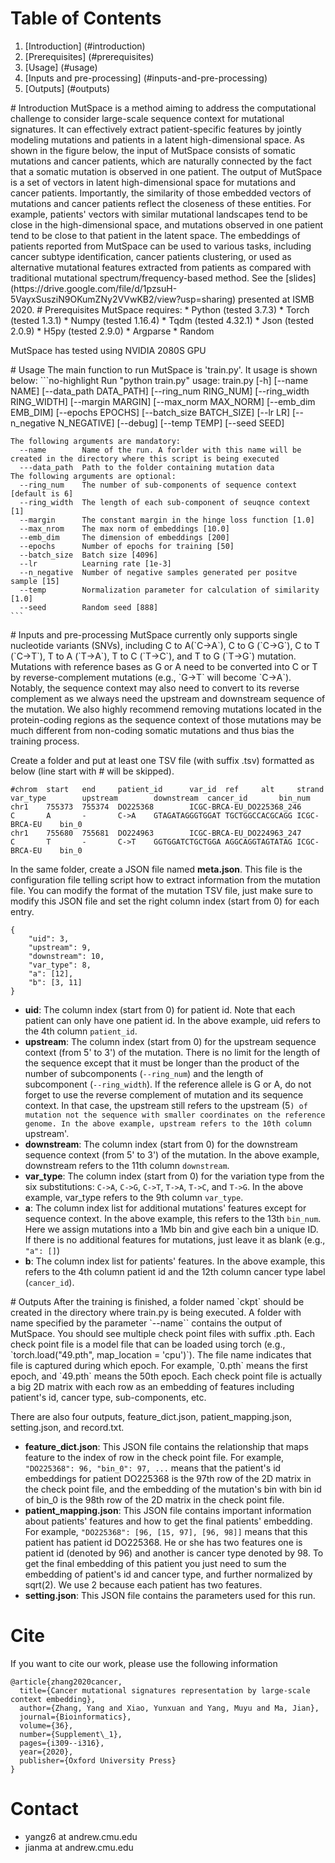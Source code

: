 # Table of Contents 
1. [Introduction] (#introduction)
2. [Prerequisites] (#prerequisites)
3. [Usage] (#usage)
4. [Inputs and pre-processing] (#inputs-and-pre-processing)
5. [Outputs] (#outputs)

<a name="introduction">
# Introduction 
MutSpace is a method aiming to address the computational challenge to consider large-scale sequence context for mutational signatures. It can effectively extract patient-specific features by jointly modeling mutations and patients in a latent high-dimensional space. As shown in the figure below, the input of MutSpace consists of somatic mutations and cancer patients, which are naturally connected by the fact that a somatic mutation is observed in one patient. The output of MutSpace is a set of vectors in latent high-dimensional space for mutations and cancer patients. Importantly, the similarity of those embedded vectors of mutations and cancer patients reflect the closeness of these entities. For example, patients' vectors with similar mutational landscapes tend to be close in the high-dimensional space, and mutations observed in one patient tend to be close to that patient in the latent space. The embeddings of patients reported from MutSpace can be used to various tasks, including cancer subtype identification, cancer patients clustering, or used as alternative mutational features extracted from patients as compared with traditional mutational spectrum/frequency-based method. See the [slides](https://drive.google.com/file/d/1pzsuH-5VayxSusziN9OKumZNy2VVwKB2/view?usp=sharing) presented at ISMB 2020.

<a name="prerequisites">
# Prerequisites
MutSpace requires:
* Python (tested 3.7.3)
* Torch (tested 1.3.1)
* Numpy (tested 1.16.4)
* Tqdm (tested 4.32.1)
* Json (tested 2.0.9)
* H5py (tested 2.9.0)
* Argparse
* Random

MutSpace has tested using NVIDIA 2080S GPU

<a name="usage">
# Usage
The main function to run MutSpace is 'train.py'. It usage is shown below:
    ```no-highlight
    Run "python train.py"
    usage: train.py [-h] [--name NAME] [--data_path DATA_PATH]
                    [--ring_num RING_NUM] [--ring_width RING_WIDTH]
                    [--margin MARGIN] [--max_norm MAX_NORM] [--emb_dim EMB_DIM]
                    [--epochs EPOCHS] [--batch_size BATCH_SIZE] [--lr LR]
                    [--n_negative N_NEGATIVE] [--debug] [--temp TEMP] [--seed SEED]

    The following arguments are mandatory:
      --name        Name of the run. A forlder with this name will be created in the directory where this script is being executed
      ---data_path  Path to the folder containing mutation data
    The following arguments are optional:
      --ring_num    The number of sub-components of sequence context [default is 6]
      --ring_width  The length of each sub-component of seuqnce context [1]
      --margin      The constant margin in the hinge loss function [1.0]
      --max_nrom    The max norm of embeddings [10.0]
      --emb_dim     The dimension of embeddings [200]
      --epochs      Number of epochs for training [50]
      --batch_size  Batch size [4096]
      --lr          Learning rate [1e-3]
      --n_negative  Number of negative samples generated per positve sample [15]
      --temp        Normalization parameter for calculation of similarity [1.0]
      --seed        Random seed [888]
    ```

<a name="inputs-and-pre-processing">
# Inputs and pre-processing
MutSpace currently only supports single nucleotide variants (SNVs), including C to A(`C->A`), C to G (`C->G`), C to T (`C->T`), T to A (`T->A`), T to C (`T->C`), and T to G (`T->G`) mutation. Mutations with reference bases as G or A need to be converted into C or T by reverse-complement mutations (e.g., `G->T` will become `C->A`). Notably, the sequence context may also need to convert to its reverse complement as we always need the upstream and downstream sequence of the mutation. We also highly recommend removing mutations located in the protein-coding regions as the sequence context of those mutations may be much different from non-coding somatic mutations and thus bias the training process.

Create a folder and put at least one TSV file (with suffix .tsv) formatted as below (line start with # will be skipped). 

```no-highlight
#chrom  start   end     patient_id      var_id  ref     alt     strand  var_type        upstream        downstream  cancer_id       bin_num
chr1    755373  755374  DO225368        ICGC-BRCA-EU_DO225368_246       C       A       -       C->A    GTAGATAGGGTGGAT TGCTGGCCACGCAGG ICGC-BRCA-EU    bin_0
chr1    755680  755681  DO224963        ICGC-BRCA-EU_DO224963_247       C       T       -       C->T    GGTGGATCTGCTGGA AGGCAGGTAGTATAG ICGC-BRCA-EU    bin_0
```

In the same folder, create a JSON file named __meta.json__. This file is the configuration file telling script how to extract information from the mutation file. You can modify the format of the mutation TSV file, just make sure to modify this JSON file and set the right column index (start from 0) for each entry.

```no-highlight
{
    "uid": 3,
    "upstream": 9,
    "downstream": 10,
    "var_type": 8,
    "a": [12],
    "b": [3, 11]
}
```

* __uid__:
The column index (start from 0) for patient id. Note that each patient can only have one patient id. In the above example, uid refers to the 4th column `patient_id`.
* __upstream__:
The column index (start from 0) for the upstream sequence context (from 5' to 3') of the mutation. There is no limit for the length of the sequence except that it must be longer than the product of the number of subcomponents (`--ring_num`) and the length of subcomponent (`--ring_width`). If the reference allele is G or A, do not forget to use the reverse complement of mutation and its sequence context. In that case, the upstream still refers to the upstream (5`) of mutation not the sequence with smaller coordinates on the reference genome. In the above example, upstream refers to the 10th column `upstream'.
* __downstream__:
The column index (start from 0) for the downstream sequence context (from 5' to 3') of the mutation. In the above example, downstream refers to the 11th column `downstream`.
* __var_type__:
The column index (start from 0) for the variation type from the six substitutions: `C->A`, `C->G`, `C->T`, `T->A`, `T->C`, and `T->G`. In the above example, var_type refers to the 9th column `var_type`.
* __a__:
The column index list for additional mutations' features except for sequence context. In the above example, this refers to the 13th `bin_num`. Here we assign mutations into a 1Mb bin and give each bin a unique ID. If there is no additional features for mutations, just leave it as blank (e.g., `"a": []`)
* __b__:
The column index list for patients' features. In the above example, this refers to the 4th column patient id and the 12th column cancer type label (`cancer_id`). 

<a name="outputs">
# Outputs
After the training is finished, a folder named `ckpt` should be created in the directory where train.py is being executed. A folder with name specified by the parameter `--name`` contains the output of MutSpace. You should see multiple check point files with suffix .pth. Each check point file is a model file that can be loaded using torch (e.g., `torch.load("49.pth", map_location = 'cpu')`). The file name indicates that file is captured during which epoch. For example, `0.pth` means the first epoch, and `49.pth` means the 50th epoch. Each check point file is actually a big 2D matrix with each row as an embedding of features including patient's id, cancer type, sub-components, etc.

There are also four outputs, feature_dict.json, patient_mapping.json, setting.json, and record.txt. 
* __feature_dict.json__:
This JSON file contains the relationship that maps feature to the index of row in the check point file. For example, `"DO225368": 96, "bin_0": 97, ...` means that the patient's id embeddings for patient DO225368 is the 97th row of the 2D matrix in the check point file, and the embedding of the mutation's bin with bin id of bin_0 is the 98th row of the 2D matrix in the check point file.
* __patient_mapping.json__:
This JSON file contains important information about patients' features and how to get the final patients' embedding. For example, `"DO225368": [96, [15, 97], [96, 98]]` means that this patient has patient id DO225368. He or she has two features one is patient id (denoted by 96) and another is cancer type denoted by 98. To get the final embedding of this patient you just need to sum the embedding of patient's id and cancer type, and further normalized by sqrt(2). We use 2 because each patient has two features.
* __setting.json__:
This JSON file contains the parameters used for this run.

# Cite

If you want to cite our work, please use the following information

```
@article{zhang2020cancer,
  title={Cancer mutational signatures representation by large-scale context embedding},
  author={Zhang, Yang and Xiao, Yunxuan and Yang, Muyu and Ma, Jian},
  journal={Bioinformatics},
  volume={36},
  number={Supplement\_1},
  pages={i309--i316},
  year={2020},
  publisher={Oxford University Press}
}
```

# Contact
* yangz6 at andrew.cmu.edu
* jianma at andrew.cmu.edu
